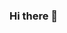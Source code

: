 ### Hi there 👋

<!--
**Delabove/delabove** is a ✨ _special_ ✨ repository because its `README.md` (this file) appears on your GitHub profile.
![DeLayne's github stats](https://github-readme-stats.vercel.app/api?username=delabove)
Here are some ideas to get you started:

- 🔭 I’m currently working on ...
- 🌱 I’m currently learning ...
- 👯 I’m looking to collaborate on ...
- 🤔 I’m looking for help with ...
- 💬 Ask me about ...
- 📫 How to reach me: ...
- 😄 Pronouns: ...
- ⚡ Fun fact: ...
-->
